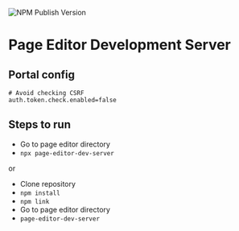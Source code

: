 ![NPM Publish Version](https://badge.fury.io/js/page-editor-dev-server.svg?style=flat]][https://www.npmjs.com/package/page-editor-dev-server)

# Page Editor Development Server

## Portal config

```
# Avoid checking CSRF
auth.token.check.enabled=false
```

## Steps to run

- Go to page editor directory
- `npx page-editor-dev-server`

or

- Clone repository
- `npm install`
- `npm link`
- Go to page editor directory
- `page-editor-dev-server`
